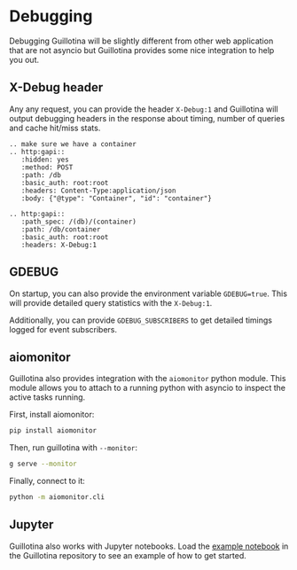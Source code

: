 # Debugging

Debugging Guillotina will be slightly different from other
web application that are not asyncio but Guillotina provides
some nice integration to help you out.

## X-Debug header

Any any request, you can provide the header `X-Debug:1` and
Guillotina will output debugging headers in the response
about timing, number of queries and cache hit/miss stats.


```eval_rst
.. make sure we have a container
.. http:gapi::
   :hidden: yes
   :method: POST
   :path: /db
   :basic_auth: root:root
   :headers: Content-Type:application/json
   :body: {"@type": "Container", "id": "container"}

.. http:gapi::
   :path_spec: /(db)/(container)
   :path: /db/container
   :basic_auth: root:root
   :headers: X-Debug:1
```


## GDEBUG

On startup, you can also provide the environment variable `GDEBUG=true`.
This will provide detailed query statistics with the `X-Debug:1`.

Additionally, you can provide `GDEBUG_SUBSCRIBERS` to get detailed timings
logged for event subscribers.


## aiomonitor

Guillotina also provides integration with the `aiomonitor` python module.
This module allows you to attach to a running python with asyncio
to inspect the active tasks running.

First, install aiomonitor:

```bash
pip install aiomonitor
```


Then, run guillotina with `--monitor`:

```bash
g serve --monitor
```

Finally, connect to it:

```bash
python -m aiomonitor.cli
```


## Jupyter

Guillotina also works with Jupyter notebooks. Load the
[example notebook](https://github.com/plone/guillotina/blob/master/guillotina.ipynb) in the Guillotina
repository to see an example of how to get started.
